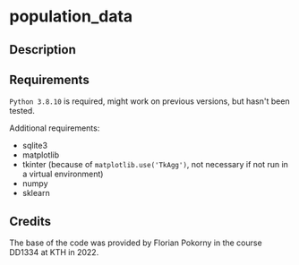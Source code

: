 # population_data

## Description

## Requirements

`Python 3.8.10` is required, might work on previous versions, but hasn't been tested.

Additional requirements:

- sqlite3
- matplotlib
- tkinter (because of `matplotlib.use('TkAgg')`, not necessary if not run in a virtual environment)
- numpy
- sklearn

## Credits

The base of the code was provided by Florian Pokorny in the course DD1334 at KTH in 2022.
